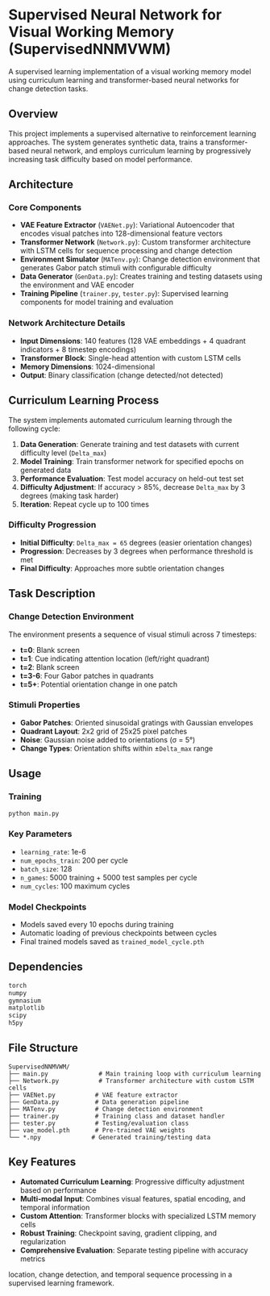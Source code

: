 # Supervised Neural Network for Visual Working Memory (SupervisedNNMVWM)

A supervised learning implementation of a visual working memory model using curriculum learning and transformer-based neural networks for change detection tasks.

## Overview

This project implements a supervised alternative to reinforcement learning approaches. The system generates synthetic data, trains a transformer-based neural network, and employs curriculum learning by progressively increasing task difficulty based on model performance.

## Architecture

### Core Components

- **VAE Feature Extractor** (`VAENet.py`): Variational Autoencoder that encodes visual patches into 128-dimensional feature vectors
- **Transformer Network** (`Network.py`): Custom transformer architecture with LSTM cells for sequence processing and change detection
- **Environment Simulator** (`MATenv.py`): Change detection environment that generates Gabor patch stimuli with configurable difficulty
- **Data Generator** (`GenData.py`): Creates training and testing datasets using the environment and VAE encoder
- **Training Pipeline** (`trainer.py`, `tester.py`): Supervised learning components for model training and evaluation

### Network Architecture Details

- **Input Dimensions**: 140 features (128 VAE embeddings + 4 quadrant indicators + 8 timestep encodings)
- **Transformer Block**: Single-head attention with custom LSTM cells
- **Memory Dimensions**: 1024-dimensional
- **Output**: Binary classification (change detected/not detected) 

## Curriculum Learning Process

The system implements automated curriculum learning through the following cycle:

1. **Data Generation**: Generate training and test datasets with current difficulty level (`Delta_max`)
2. **Model Training**: Train transformer network for specified epochs on generated data
3. **Performance Evaluation**: Test model accuracy on held-out test set
4. **Difficulty Adjustment**: If accuracy > 85%, decrease `Delta_max` by 3 degrees (making task harder)
5. **Iteration**: Repeat cycle up to 100 times

### Difficulty Progression

- **Initial Difficulty**: `Delta_max = 65` degrees (easier orientation changes)
- **Progression**: Decreases by 3 degrees when performance threshold is met
- **Final Difficulty**: Approaches more subtle orientation changes

## Task Description

### Change Detection Environment

The environment presents a sequence of visual stimuli across 7 timesteps:

- **t=0**: Blank screen
- **t=1**: Cue indicating attention location (left/right quadrant)
- **t=2**: Blank screen  
- **t=3-6**: Four Gabor patches in quadrants
- **t=5+**: Potential orientation change in one patch

### Stimuli Properties

- **Gabor Patches**: Oriented sinusoidal gratings with Gaussian envelopes
- **Quadrant Layout**: 2x2 grid of 25x25 pixel patches
- **Noise**: Gaussian noise added to orientations (σ = 5°)
- **Change Types**: Orientation shifts within ±`Delta_max` range

## Usage

### Training

```bash
python main.py
```

### Key Parameters

- `learning_rate`: 1e-6
- `num_epochs_train`: 200 per cycle
- `batch_size`: 128
- `n_games`: 5000 training + 5000 test samples per cycle
- `num_cycles`: 100 maximum cycles

### Model Checkpoints

- Models saved every 10 epochs during training
- Automatic loading of previous checkpoints between cycles
- Final trained models saved as `trained_model_cycle.pth`

## Dependencies

```python
torch
numpy
gymnasium
matplotlib
scipy
h5py
```

## File Structure

```
SupervisedNNMVWM/
├── main.py              # Main training loop with curriculum learning
├── Network.py           # Transformer architecture with custom LSTM cells
├── VAENet.py           # VAE feature extractor
├── GenData.py          # Data generation pipeline
├── MATenv.py           # Change detection environment
├── trainer.py          # Training class and dataset handler
├── tester.py           # Testing/evaluation class
├── vae_model.pth       # Pre-trained VAE weights
└── *.npy              # Generated training/testing data
```

## Key Features

- **Automated Curriculum Learning**: Progressive difficulty adjustment based on performance
- **Multi-modal Input**: Combines visual features, spatial encoding, and temporal information  
- **Custom Attention**: Transformer blocks with specialized LSTM memory cells
- **Robust Training**: Checkpoint saving, gradient clipping, and regularization
- **Comprehensive Evaluation**: Separate testing pipeline with accuracy metrics

location, change detection, and temporal sequence processing in a supervised learning framework.